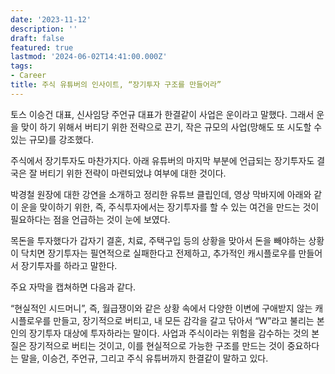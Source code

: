 ```yaml
---
date: '2023-11-12'
description: ''
draft: false
featured: true
lastmod: '2024-06-02T14:41:00.000Z'
tags:
- Career
title: 주식 유튜버의 인사이트, “장기투자 구조를 만들어라”
---
```


토스 이승건 대표, 신사임당 주언규 대표가 한결같이 사업은 운이라고 말했다. 그래서 운을 맞이 하기 위해서 버티기 위한 전략으로 끈기, 작은 규모의 사업(망해도 또 시도할 수 있는 규모)를 강조했다.



주식에서 장기투자도 마찬가지다. 아래 유튜버의 마지막 부분에 언급되는 장기투자도 결국은 잘 버티기 위한 전략이 마련되었냐 여부에 대한 것이다.



박경철 원장에 대한 강연을 소개하고 정리한 유튜브 클립인데, 영상 막바지에 아래와 같이 운을 맞이하기 위한, 즉, 주식투자에서는 장기투자를 할 수 있는 여건을 만드는 것이 필요하다는 점을 언급하는 것이 눈에 보였다. 



목돈을 투자했다가 갑자기 결혼, 치료, 주택구입 등의 상황을 맞아서 돈을 빼야하는 상황이 닥치면 장기투자는 필연적으로 실패한다고 전제하고, 추가적인 캐시플로우를 만들어서 장기투자를 하라고 말한다.



주요 자막을 캡쳐하면 다음과 같다.



“현실적인 시드머니”, 즉, 월급쟁이와 같은 상황 속에서 다양한 이변에 구애받지 않는 캐시플로우를 만들고, 장기적으로 버티고, 내 모든 감각을 갈고 닦아서 “W”라고 불리는 본인의 장기투자 대상에 투자하라는 말이다. 사업과 주식이라는 위험을 감수하는 것의 본질은 장기적으로 버티는 것이고, 이를 현실적으로 가능한 구조를 만드는 것이 중요하다는 말을, 이승건, 주언규, 그리고 주식 유튜버까지 한결같이 말하고 있다.